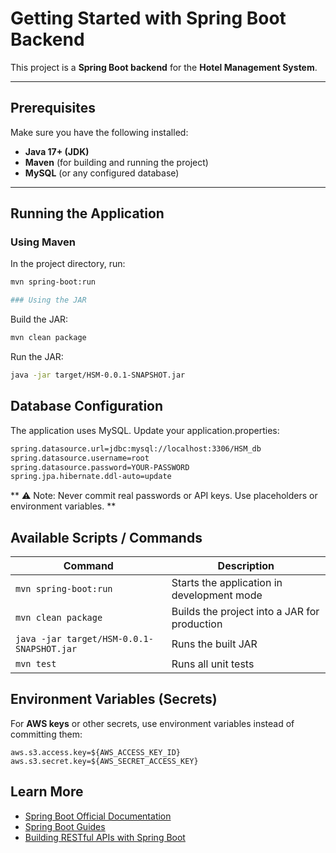 # Getting Started with Spring Boot Backend

This project is a **Spring Boot backend** for the **Hotel Management System**.

---

## Prerequisites

Make sure you have the following installed:

- **Java 17+ (JDK)**
- **Maven** (for building and running the project)
- **MySQL** (or any configured database)

---

## Running the Application

### Using Maven

In the project directory, run:

```bash
mvn spring-boot:run

### Using the JAR
```

Build the JAR:

```bash
mvn clean package
```

Run the JAR:

```bash
java -jar target/HSM-0.0.1-SNAPSHOT.jar
```

## Database Configuration

The application uses MySQL. Update your application.properties:

```bash
spring.datasource.url=jdbc:mysql://localhost:3306/HSM_db
spring.datasource.username=root
spring.datasource.password=YOUR-PASSWORD
spring.jpa.hibernate.ddl-auto=update
```
** ⚠️ Note: Never commit real passwords or API keys. Use placeholders or environment variables. **

## Available Scripts / Commands

| Command                                   | Description                                 |
|-------------------------------------------|---------------------------------------------|
| `mvn spring-boot:run`                     | Starts the application in development mode |
| `mvn clean package`                        | Builds the project into a JAR for production |
| `java -jar target/HSM-0.0.1-SNAPSHOT.jar` | Runs the built JAR                          |
| `mvn test`                                 | Runs all unit tests                          |


## Environment Variables (Secrets)

For **AWS keys** or other secrets, use environment variables instead of committing them:

```properties
aws.s3.access.key=${AWS_ACCESS_KEY_ID}
aws.s3.secret.key=${AWS_SECRET_ACCESS_KEY}
```

## Learn More

- [Spring Boot Official Documentation](https://spring.io/projects/spring-boot)  
- [Spring Boot Guides](https://spring.io/guides)  
- [Building RESTful APIs with Spring Boot](https://spring.io/guides/gs/rest-service/)

